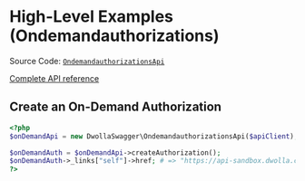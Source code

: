 # High-Level Examples (Ondemandauthorizations)
Source Code: [`OndemandauthorizationsApi`](https://github.com/Dwolla/dwolla-swagger-php/blob/main/lib/OndemandauthorizationsApi.php)

[Complete API reference](https://developers.dwolla.com/api-reference)

## Create an On-Demand Authorization

```php
<?php
$onDemandApi = new DwollaSwagger\OndemandauthorizationsApi($apiClient);

$onDemandAuth = $onDemandApi->createAuthorization();
$onDemandAuth->_links["self"]->href; # => "https://api-sandbox.dwolla.com/on-demand-authorizations/30e7c028-0bdf-e511-80de-0aa34a9b2388"
?>
```
